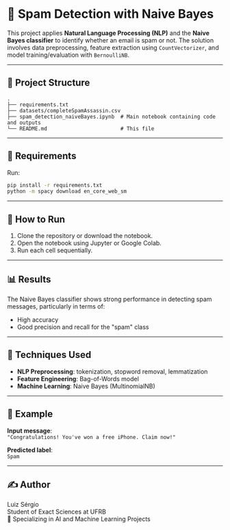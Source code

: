 
# 📧 Spam Detection with Naive Bayes

This project applies **Natural Language Processing (NLP)** and the **Naive Bayes classifier** to identify whether an email is spam or not. The solution involves data preprocessing, feature extraction using `CountVectorizer`, and model training/evaluation with `BernoulliNB`.

---

## 📂 Project Structure

```
.
├── requirements.txt
├── datasets/completeSpamAssassin.csv
├── spam_detection_naiveBayes.ipynb  # Main notebook containing code and outputs
└── README.md                        # This file
```

---

## 🧰 Requirements

Run:

```bash
pip install -r requirements.txt
python -m spacy download en_core_web_sm
```

---

## 🚀 How to Run

1. Clone the repository or download the notebook.
2. Open the notebook using Jupyter or Google Colab.
3. Run each cell sequentially.

---

## 📊 Results

The Naive Bayes classifier shows strong performance in detecting spam messages, particularly in terms of:

- High accuracy
- Good precision and recall for the "spam" class

---

## 🧠 Techniques Used

- **NLP Preprocessing**: tokenization, stopword removal, lemmatization
- **Feature Engineering**: Bag-of-Words model
- **Machine Learning**: Naive Bayes (MultinomialNB)

---

## 📎 Example

**Input message**:  
`"Congratulations! You've won a free iPhone. Claim now!"`

**Predicted label**:  
`Spam`

---

## ✍️ Author

Luiz Sérgio  
Student of Exact Sciences at UFRB  
📌 Specializing in AI and Machine Learning Projects
